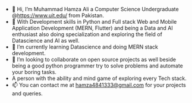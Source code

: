 - 👋 Hi, I’m Muhammad Hamza Ali a Computer Science Undergraduate @https://www.uit.edu/ from Pakistan.
- 👀 With Development skills in Python and Full stack Web and Mobile Application Development (MERN, Flutter) and being a Data and AI enthusiast also doing specialization and exploring the field of Datascience and AI as well.
- 🌱 I’m currently learning Datascience and doing MERN stack development.
- 💞️ I’m looking to collaborate on open source projects as well beside being a good python programmer try to solve problems and automate your boring tasks.
-  A person with the ability and mind game of exploring every Tech stack.
- 📫 You can contact me at hamza4841333@gmail.com for your projects and queries.

<!---
mhamza-ali/mhamza-ali is a ✨ special ✨ repository because its `README.md` (this file) appears on your GitHub profile.
You can click the Preview link to take a look at your changes.
--->
